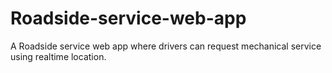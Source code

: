 # Roadside-service-web-app
A Roadside service web app where drivers can request mechanical service using realtime location.
